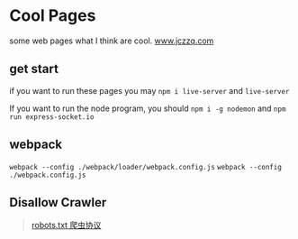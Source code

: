 # Cool Pages
some web pages what I think are cool. 
www.jczzq.com

## get start
if you want to run these pages you may
`npm i live-server` and `live-server`

If you want to run the node program, you should
`npm i -g nodemon` and `npm run express-socket.io`

## webpack
`webpack --config ./webpack/loader/webpack.config.js`
`webpack --config ./webpack.config.js`

## Disallow Crawler
> [robots.txt 爬虫协议](https://baike.baidu.com/item/robots%E5%8D%8F%E8%AE%AE/2483797?fromtitle=robots.txt&fromid=9518761)


